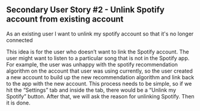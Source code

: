 ## Secondary User Story #2 - Unlink Spotify account from existing account

As an existing user I want to unlink my spotify account so that it's no longer connected

This idea is for the user who doesn’t want to link the Spotify account. The user might want to listen to a particular song that is not in the Spotify app.
For example, the user was unhappy with the spotify recommendation algorithm on the account that user was using currently, so the user created a new account to build up the new recommendation algorithm and link back to the app with the new account. 
This process needs to be simple, so if we hit the “Settings” tab and inside the tab, there would be a “Unlink my Spotify” button. 
After that, we will ask the reason for unlinking Spotify. Then it is done.
